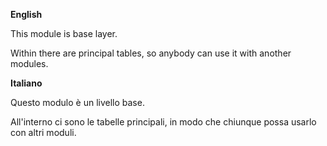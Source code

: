 **English**

This module is base layer.

Within there are principal tables, so anybody can use it with another modules.

**Italiano**

Questo modulo è un livello base.

All'interno ci sono le tabelle principali, in modo che chiunque possa usarlo con altri
moduli.
